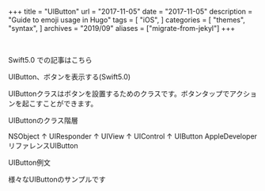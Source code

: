 +++
title = "UIButton"
url = "2017-11-05"
date = "2017-11-05"
description = "Guide to emoji usage in Hugo"
tags = [
    "iOS",
]
categories = [
    "themes",
    "syntax",
]
archives = "2019/09"
aliases = ["migrate-from-jekyl"]
+++



<br>

Swift5.0 での記事はこちら

UIButton、ボタンを表示する(Swift5.0)



UIButtonクラスはボタンを設置するためのクラスです。ボタンタップでアクションを起こすことができます。

UIButtonのクラス階層

NSObject
↑
UIResponder
↑
UIView
↑
UIControl
↑
UIButton
AppleDeveloperリファレンスUIButton

UIButton例文

様々なUIButtonのサンプルです
